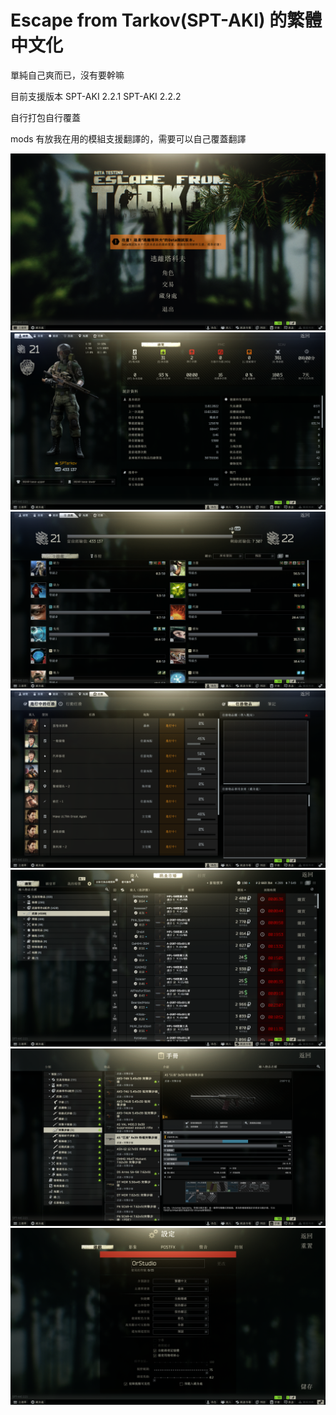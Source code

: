 # Escape from Tarkov(SPT-AKI) 的繁體中文化

單純自己爽而已，沒有要幹嘛

目前支援版本 
SPT-AKI 2.2.1
SPT-AKI 2.2.2

自行打包自行覆蓋

mods 有放我在用的模組支援翻譯的，需要可以自己覆蓋翻譯

![GITHUB](/Photos/1.png "1.png")
![GITHUB](/Photos/2.png "2.png")
![GITHUB](/Photos/3.png "3.png")
![GITHUB](/Photos/4.png "4.png")
![GITHUB](/Photos/5.png "5.png")
![GITHUB](/Photos/6.png "6.png")
![GITHUB](/Photos/7.png "7.png")
